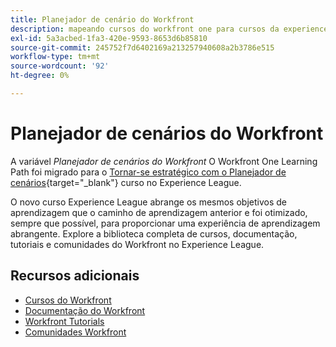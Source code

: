 ```yaml
---
title: Planejador de cenário do Workfront
description: mapeando cursos do workfront one para cursos da experience league
exl-id: 5a3acbed-1fa3-420e-9593-8653d6b85810
source-git-commit: 245752f7d6402169a213257940608a2b3786e515
workflow-type: tm+mt
source-wordcount: '92'
ht-degree: 0%

---
```


# Planejador de cenários do Workfront

A variável _Planejador de cenários do Workfront_ O Workfront One Learning Path foi migrado para o [Tornar-se estratégico com o Planejador de cenários](https://experienceleague.adobe.com/?recommended=Workfront-L-1-2022.1.scenarioplanner){target="_blank"} curso no Experience League.

O novo curso Experience League abrange os mesmos objetivos de aprendizagem que o caminho de aprendizagem anterior e foi otimizado, sempre que possível, para proporcionar uma experiência de aprendizagem abrangente.  Explore a biblioteca completa de cursos, documentação, tutoriais e comunidades do Workfront no Experience League.

## Recursos adicionais

* [Cursos do Workfront](https://experienceleague.adobe.com/?lang=en&amp;Solution=Workfront#courses)
* [Documentação do Workfront](https://experienceleague.adobe.com/docs/workfront.html)
* [Workfront Tutorials](https://experienceleague.adobe.com/docs/workfront-learn/tutorials-workfront/home.html)
* [Comunidades Workfront](https://experienceleaguecommunities.adobe.com/t5/workfront/ct-p/workfront)
